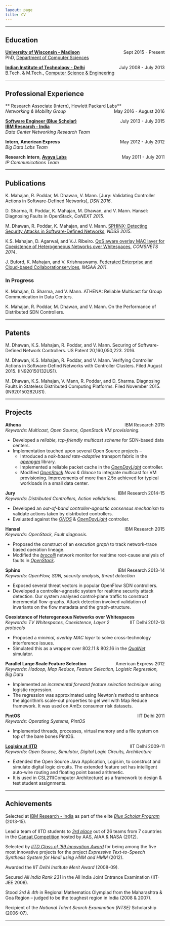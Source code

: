 ```yaml
---
layout: page
title: CV
---
```


------

## Education

[**University of Wisconsin - Madison**](http://www.wisc.edu/) <span style="float: right;">Sept 2015 - Present</span>  
PhD, [Department of Computer Sciences](http://www.cs.wisc.edu/) 


[**Indian Institute of Technology - Delhi**](http://www.iitd.ac.in/)  <span style="float: right;">July 2008 - July 2013</span>  
B.Tech. & M.Tech., [Computer Science & Engineering](http://www.cse.iitd.ac.in/)  

-----

## Professional Experience

** Research Associate (Intern), Hewlett Packard Labs** <span style="float: right;">May 2016 - August 2016</span>  
*Networking & Mobility Group* 

**[Software Engineer (Blue Scholar)](https://www.research.ibm.com/irl/bluescholar.html)** <span style="float: right;">July 2013 - July 2015</span>    
[**IBM Research - India**](http://www.research.ibm.com/labs/india/)  
*Data Center Networking Research Team*

**Intern, American Express**  <span style="float: right;">May 2012 - July 2012</span>  
*Big Data Labs Team*

**Research Intern**, [**Avaya Labs**](http://www.avaya.com/usa/avaya-labs/)  <span style="float: right;">May 2011 - July 2011</span>  
*IP Communications Team*

-----

## Publications

K. Mahajan, R. Poddar, M. Dhawan, V. Mann. [Jury: Validating Controller Actions in Software-Defined Networks], *DSN 2016*.

D. Sharma, R. Poddar, K. Mahajan, M. Dhawan, and V. Mann. Hansel:
Diagnosing Faults in OpenStack, *CoNEXT 2015*.

M. Dhawan, R. Poddar, K. Mahajan, and V. Mann. [SPHINX: Detecting
Security Attacks in Software-Defined
Networks](http://www.internetsociety.org/doc/sphinx-detecting-security-attacks-software-defined-networks),
*NDSS 2015*.

K.S. Mahajan, D. Agarwal, and V.J. Ribeiro. [QoS aware overlay MAC layer for Coexistence of Heterogeneous Networks over Whitespaces](http://dx.doi.org/10.1109/COMSNETS.2014.6734876), *COMSNETS 2014*.

J. Buford, K. Mahajan, and V. Krishnaswamy. [Federated Enterprise and Cloud-based Collaborationservices](http://dx.doi.org/10.1109/IMSAA.2011.6156338), *IMSAA 2011*.

### In Progress

K. Mahajan, D. Sharma, and V. Mann. ATHENA: Reliable Multicast for Group
Communication in Data Centers.

K. Mahajan, R. Poddar, M. Dhawan, and V. Mann. On the Performance of
Distributed SDN Controllers.

-----

## Patents

M. Dhawan, K.S. Mahajan, R. Poddar, and V. Mann. Securing of
Software-Defined Network Controllers. US Patent 20,160,050,223. 2016.

M. Dhawan, K.S. Mahajan, R. Poddar, and V. Mann. Verifying Controller 
Actions in Software-Defind Networks with Controller Clusters. 
Filed August 2015. (IN920150132US1).

M. Dhawan, K.S. Mahajan, V. Mann, R. Poddar, and D. Sharma. Diagnosing 
Faults in Stateless Distributed Computing Platforms. Filed November 2015.
(IN920150282US1).

-----

## Projects


**Athena** <span style="float: right;">IBM Research 2015</span>  
*Keywords: Multicast, Open Source, OpenStack VM provisioning.*  

- Developed a *reliable, tcp-friendly multicast scheme* for SDN-based data
centers.
- Implementation touched upon several Open Source projects –
	- Introduced a *nak-based rate-adaptive* transport fabric in the *[openpgm](https://code.google.com/p/openpgm/)* library.
	- Implemented a reliable packet cache in the *[OpenDayLight](https://www.opendaylight.org/)* controller.
	- Modified *[OpenStack](https://www.openstack.org/) Nova & Glance* to integrate multicast for VM provisioning. Improvements of more than 2.5x achieved for typical workloads in a small data center.

**Jury**  <span style="float: right;">IBM Research 2014-15</span>  
*Keywords: Distributed Controllers, Action validations.*

- Developed an *out-of-band controller-agnostic consensus mechanism* to validate actions taken by distributed controllers.
- Evaluated against the *[ONOS](http://onosproject.org/)* & *[OpenDayLight](https://www.opendaylight.org/)* controller.

**Hansel**  <span style="float: right;">IBM Research 2015</span>  
*Keywords: OpenStack, Fault diagnosis.*  

- Proposed the construct of an *execution graph* to track network-trace based operation lineage.
- Modified the *[brocolli](https://github.com/bro/broccoli)* network monitor for realtime root-cause analysis of faults in *[OpenStack](https://www.openstack.org/)*.

**Sphinx**  <span style="float: right;">IBM Research 2013-14</span>    
*Keywords: OpenFlow, SDN, security analysis, threat detection*  

- Exposed several threat vectors in popular OpenFlow SDN controllers.
- Developed a controller-agnostic system for realtime security attack detection. Our system analysed control-plane traffic to construct incremental flow-graphs. Attack detection involved validation of invariants on the flow metadata and the graph-structure.

**Coexistence of Heterogeneous Networks over Whitespaces** <span style="float: right;">IIT Delhi 2012-13</span>  
*Keywords: TV Whitespaces, Coexistence, Layer 2 protocols*  

- Proposed a *minimal, overlay MAC layer* to solve cross-technology interference issues.
- Simulated this as a wrapper over 802.11 & 802.16 in the *[QualNet](http://web.scalable-networks.com/content/qualnet)* simulator.

**Parallel Large Scale Feature Selection** <span style="float: right;">American Express 2012</span>  
*Keywords: Hadoop, Map Reduce, Feature Selection, Logistic Regression, Big Data*  

- Implemented an *incremental forward feature selection technique* using logistic regression.
- The regression was approximated using Newton’s method to enhance the algorithm’s scale-out properties to gel well with Map Reduce framework. It was used on AmEx consumer risk datasets.

**PintOS** <span style="float: right;">IIT Delhi 2011</span>  
*Keywords: Operating Systems, PintOS*

- Implemented threads, processes, virtual memory and a file system on top of the bare bones PintOS.

**[Logisim at IITD](http://www.cse.iitd.ernet.in/~cs5080214/logisim.html)** <span style="float: right;">IIT Delhi 2009-11</span>  
*Keywords: Open Source, Simulator, Digital Logic Circuits, Architecture*  

- Extended the Open Source Java Application, Logisim, to construct and simulate digital logic circuits. The extended feature set has intelligent auto-wire routing and floating point based arithmetic.
- It is used in CSL211(Computer Architecture) as a framework to design & test student assignments.

-----

## Achievements  

Selected at [IBM Research - India](http://www.research.ibm.com/labs/india/) as part of the elite [*Blue Scholar Program*](https://www.research.ibm.com/irl/bluescholar.html) (2013-15).

Lead a team of IITD students to [*3rd place*](http://www.astronautical.org/node/177) out of 26 teams from 7 countries in the [Cansat Competition](http://www.cansatcompetition.com/Main.html) hosted by AAS, AIAA & NASA (2012).

Selected by [*IITD Class of ’89 Innovation Award*](http://www.iitdinnovationaward.org/2011-12) for being among the five most innovative projects for the project *Expressive Text-to-Speech Synthesis System for Hindi using HNM and HMM* (2012).

Awarded the *IIT Delhi Institute Merit Award* (2008-09).

Secured *All India Rank 231* in the All India Joint Entrance Examination (IIT-JEE 2008).

Stood *3rd & 4th* in Regional Mathematics Olympiad from the Maharashtra & Goa Region – judged to be the toughest region in India (2008 & 2007).

Recipient of the *National Talent Search Examination (NTSE)* Scholarship (2006-07).

-----
